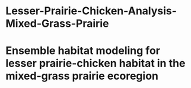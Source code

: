 # Lesser-Prairie-Chicken-Analysis-Mixed-Grass-Prairie
# Ensemble habitat modeling for lesser prairie-chicken habitat in the mixed-grass prairie ecoregion 

